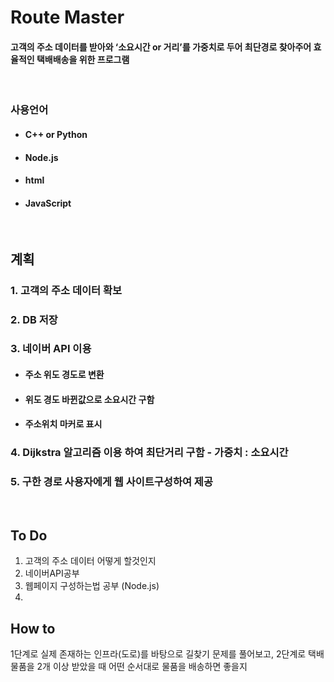 # Route Master
#### 고객의 주소 데이터를 받아와 ‘소요시간 or 거리’를 가중치로 두어 최단경로 찾아주어 효율적인 택배배송을 위한 프로그램   
  
</br>

### 사용언어 
- #### C++ or Python
- #### Node.js
- #### html
- #### JavaScript

</br>

## 계획
### 1. 고객의 주소 데이터 확보 
### 2. DB 저장
### 3. 네이버 API 이용
 - #### 주소 위도 경도로 변환
 - #### 위도 경도 바뀐값으로 소요시간 구함
 - #### 주소위치 마커로 표시
### 4. Dijkstra 알고리즘 이용 하여 최단거리 구함 - 가중치 : 소요시간
### 5. 구한 경로 사용자에게 웹 사이트구성하여 제공

</br>

## To Do
1. 고객의 주소 데이터 어떻게 할것인지 
2. 네이버API공부 
3. 웹페이지 구성하는법 공부 (Node.js)
4. 

## How to 
1단계로 실제 존재하는 인프라(도로)를 바탕으로 길찾기 문제를 풀어보고, 2단계로 택배 물품을 2개 이상 받았을 때 어떤 순서대로 물품을 배송하면 좋을지